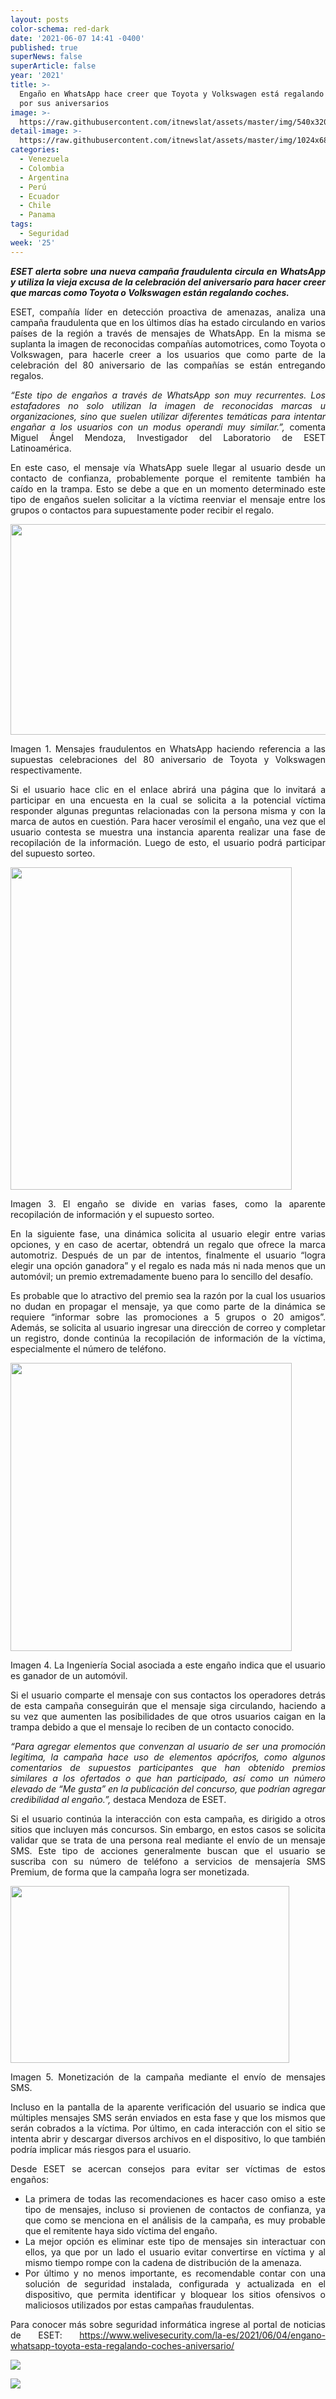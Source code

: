 ```yaml
---
layout: posts
color-schema: red-dark
date: '2021-06-07 14:41 -0400'
published: true
superNews: false
superArticle: false
year: '2021'
title: >-
  Engaño en WhatsApp hace creer que Toyota y Volkswagen está regalando coches
  por sus aniversarios
image: >-
  https://raw.githubusercontent.com/itnewslat/assets/master/img/540x320/Estafa-VW-p.jpg
detail-image: >-
  https://raw.githubusercontent.com/itnewslat/assets/master/img/1024x680/Estafa-VW-g.jpg
categories:
  - Venezuela
  - Colombia
  - Argentina
  - Perú
  - Ecuador
  - Chile
  - Panama
tags:
  - Seguridad
week: '25'
---
```

<p style="text-align: justify;"><strong></strong></p>
<p style="text-align: justify;"><em><strong>ESET alerta sobre una nueva campaña fraudulenta circula en WhatsApp y utiliza la vieja excusa de la celebración del aniversario para hacer creer que marcas como Toyota o Volkswagen están regalando coches.</strong></em></p>
<p style="text-align: justify;">ESET, compañía líder en detección proactiva de amenazas, analiza una campaña fraudulenta que en los últimos días ha estado circulando en varios países de la región a través de mensajes de WhatsApp. En la misma se suplanta la imagen de reconocidas compañías automotrices, como Toyota o Volkswagen, para hacerle creer a los usuarios que como parte de la celebración del 80 aniversario de las compañías se están entregando regalos.</p>
<p style="text-align: justify;"><em>“Este tipo de </em><em>engaños a través de WhatsApp</em> <em>son muy recurrentes. Los estafadores no solo utilizan la imagen de reconocidas marcas u organizaciones, sino que suelen utilizar diferentes temáticas para intentar engañar a los usuarios con un modus operandi muy similar.”, </em>comenta Miguel Ángel Mendoza, Investigador del Laboratorio de ESET Latinoamérica.</p>
<p style="text-align: justify;">En este caso, el mensaje vía WhatsApp suele llegar al usuario desde un contacto de confianza, probablemente porque el remitente también ha caído en la trampa. Esto se debe a que en un momento determinado este tipo de engaños suelen solicitar a la víctima reenviar el mensaje entre los grupos o contactos para supuestamente poder recibir el regalo.</p>
<p style="text-align: justify;"><img class="alignleft" src="https://www.welivesecurity.com/wp-content/uploads/2021/06/Auto_2.jpg" alt="" width="578" height="337" /></p>
<p style="text-align: justify;">Imagen 1. Mensajes fraudulentos en WhatsApp haciendo referencia a las supuestas celebraciones del 80 aniversario de Toyota y Volkswagen respectivamente.</p>
<p style="text-align: justify;">Si el usuario hace clic en el enlace abrirá una página que lo invitará a participar en una encuesta en la cual se solicita a la potencial víctima responder algunas preguntas relacionadas con la persona misma y con la marca de autos en cuestión. Para hacer verosímil el engaño, una vez que el usuario contesta se muestra una instancia aparenta realizar una fase de recopilación de la información. Luego de esto, el usuario podrá participar del supuesto sorteo.</p>
<p style="text-align: justify;"><img class="alignleft" src="https://www.welivesecurity.com/wp-content/uploads/2021/06/Auto_3.jpeg" alt="" width="450" height="516" /></p>
<p style="text-align: justify;">Imagen 3. El engaño se divide en varias fases, como la aparente recopilación de información y el supuesto sorteo.</p>
<p style="text-align: justify;">En la siguiente fase, una dinámica solicita al usuario elegir entre varias opciones, y en caso de acertar, obtendrá un regalo que ofrece la marca automotriz. Después de un par de intentos, finalmente el usuario “logra elegir una opción ganadora” y el regalo es nada más ni nada menos que un automóvil; un premio extremadamente bueno para lo sencillo del desafío.</p>
<p style="text-align: justify;">Es probable que lo atractivo del premio sea la razón por la cual los usuarios no dudan en propagar el mensaje, ya que como parte de la dinámica se requiere “informar sobre las promociones a 5 grupos o 20 amigos”. Además, se solicita al usuario ingresar una dirección de correo y completar un registro, donde continúa la recopilación de información de la víctima, especialmente el número de teléfono.</p>
<p style="text-align: justify;"><img class="alignleft" src="https://www.welivesecurity.com/wp-content/uploads/2021/06/Auto_4.jpeg" alt="" width="450" height="461" /></p>
<p style="text-align: justify;">Imagen 4. La Ingeniería Social asociada a este engaño indica que el usuario es ganador de un automóvil.</p>
<p style="text-align: justify;">Si el usuario comparte el mensaje con sus contactos los operadores detrás de esta campaña conseguirán que el mensaje siga circulando, haciendo a su vez que aumenten las posibilidades de que otros usuarios caigan en la trampa debido a que el mensaje lo reciben de un contacto conocido.</p>
<p style="text-align: justify;"><em>“Para agregar elementos que convenzan al usuario de ser una promoción legitima, la campaña hace uso de elementos apócrifos, como algunos comentarios de supuestos participantes que han obtenido premios similares a los ofertados o que han participado, así como un número elevado de “Me gusta” en la publicación del concurso, que podrían agregar credibilidad al engaño.”, </em>destaca Mendoza de ESET.</p>
<p style="text-align: justify;">Si el usuario continúa la interacción con esta campaña, es dirigido a otros sitios que incluyen más concursos. Sin embargo, en estos casos se solicita validar que se trata de una persona real mediante el envío de un mensaje SMS. Este tipo de acciones generalmente buscan que el usuario se suscriba con su número de teléfono a servicios de mensajería SMS Premium, de forma que la campaña logra ser monetizada.</p>
<p style="text-align: justify;"><img class="alignleft" src="https://www.welivesecurity.com/wp-content/uploads/2021/06/Auto_5.jpeg" alt="" width="446" height="283" /></p>
<p style="text-align: justify;">Imagen 5. Monetización de la campaña mediante el envío de mensajes SMS.</p>
<p style="text-align: justify;">Incluso en la pantalla de la aparente verificación del usuario se indica que múltiples mensajes SMS serán enviados en esta fase y que los mismos que serán cobrados a la víctima. Por último, en cada interacción con el sitio se intenta abrir y descargar diversos archivos en el dispositivo, lo que también podría implicar más riesgos para el usuario.</p>
<p style="text-align: justify;">Desde ESET se acercan consejos para evitar ser víctimas de estos engaños:</p>

<ul style="text-align: justify;">
	<li>La primera de todas las recomendaciones es hacer caso omiso a este tipo de mensajes, incluso si provienen de contactos de confianza, ya que como se menciona en el análisis de la campaña, es muy probable que el remitente haya sido víctima del engaño.</li>
	<li>La mejor opción es eliminar este tipo de mensajes sin interactuar con ellos, ya que por un lado el usuario evitar convertirse en víctima y al mismo tiempo rompe con la cadena de distribución de la amenaza.</li>
	<li>Por último y no menos importante, es recomendable contar con una solución de seguridad instalada, configurada y actualizada en el dispositivo, que permita identificar y bloquear los sitios ofensivos o maliciosos utilizados por estas campañas fraudulentas.</li>
</ul>
<p style="text-align: justify;">Para conocer más sobre seguridad informática ingrese al portal de noticias de ESET: <a href="https://www.welivesecurity.com/la-es/2021/06/04/engano-whatsapp-toyota-esta-regalando-coches-aniversario/">https://www.welivesecurity.com/la-es/2021/06/04/engano-whatsapp-toyota-esta-regalando-coches-aniversario/</a></p>


![](https://raw.githubusercontent.com/itnewslat/assets/master/img/540x320/Estafa-VW-p.jpg)

<img src="https://tracker.metricool.com/c3po.jpg?hash=56f88a41e39ab42c063cc51676587a04"/>